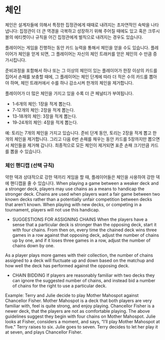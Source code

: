 체인
======

체인은 설계자들에 의해서 특정한 집정관에게 때때로 내려지는 초자연적인 속박을 나타냅니다: 집정관이 더 큰 역경을 극복하고 성장하기 위해 주어질 때에도 있고 혹은 크루시블의 에티켓이나 규칙을 어긴 집정관에게 벌칙으로 내려지는 경우도 있습니다.

플레이어는 게임을 진행하는 동안 카드 능력을 통해서 체인을 얻을 수도 있습니다. 플레이어가 체인을 얻게 되면, 그 플레이어는 자신의 체인 트래커를 얻은 체인의 수 만큼 증가시킵니다.

준비과정을 포함해서 하나 또는 그 이상의 체인이 있는 플레이어가 한장 이상의 카드를 집어서 손패를 보충할 때에, 그 플레이어는 체인 단계에 따라 더 적은 수의 카드를 뽑아야 하며, 체인 트래커에서 수를 하나 감소시켜 한개의 체인을 제거합니다.

플레이어가 더 많은 체인을 가지고 있을 수록 더 큰 페널티가 부여됩니다.
* 1-6개의 체인: 1장을 적게 뽑는다.
* 7-12개의 체인: 2장을 적게 뽑는다.
* 13-18개의 체인: 3장을 적게 뽑는다.
* 19-24개의 체인: 4장을 적게 뽑는다.

예: 토리는 7개의 체인을 가지고 있습니다. 준비 단계 동안, 토리는 2장을 적게 뽑고 한 개의 체인을 제거합니다. 그리고 다음 6번 손패를 채우는 동안 카드를 5장까지만 뽑으면서 체인들을 제거해 갑니다. 최종적으로 모든 체인이 제거되면 표준 손패 크기만큼 카드를 뽑을 수 있습니다.

### 체인 핸디캡 (선택 규칙)
약한 덱과 상대적으로 강한 덱끼리 게임을 할 때, 플레이어들은 체인을 사용하여 강한 덱에 핸디캡을 줄 수 있습니다. 
When playing a game between a weaker deck and a stronger
deck, players may use chains as a means to handicap the stronger
deck. Chains are used when players want a fair game between two
known decks rather than a potentially unfair competition between decks
that aren’t known. When playing with new decks, or competing in a
tournament, players will not use this handicap.

* SUGGESTIONS FOR ASSIGNING CHAINS
When the players have a sense that a particular deck is stronger than
the opposing deck, start it with four chains. From then on, every time
the chained deck wins three games in a row against that opposing
deck, adjust the number of chains up by one, and if it loses three
games in a row, adjust the number of chains down by one.

As a player plays more games with their collection, the number of
chains assigned to a deck will fluctuate up and down based on the
matchup and how well the deck has performed against the opposing
deck.

* CHAIN BIDDING
If players are reasonably familiar with two decks they can ignore the
suggested number of chains, and instead bid a number of chains for
the right to use a particular deck.

Example: Terry and Julie decide to play Mother Mahospot against
Chancellor Fisher. Mother Mahospot is a deck that both players are
very familiar with, feel is quite strong, and enjoy playing. Chancellor
Fisher is a newer deck, that the players are not as comfortable
playing. The above guidelines suggest they begin with four chains
on Mother Mahospot. Julie looks at Fisher, considers a moment, and
says, “I’ll play Mother Mahospot at five.” Terry raises to six. Julie
goes to seven. Terry decides to let her play it at seven, and plays
Chancellor Fisher.
